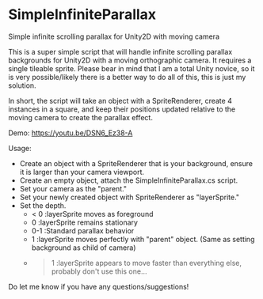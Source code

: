 # SimpleInfiniteParallax
Simple infinite scrolling parallax for Unity2D with moving camera

This is a super simple script that will handle infinite scrolling parallax backgrounds for Unity2D with a moving orthographic camera. It requires a single tileable sprite. Please bear in mind that I am a total Unity novice, so it is very possible/likely there is a better way to do all of this, this is just my solution.

In short, the script will take an object with a SpriteRenderer, create 4 instances in a square, and keep their positions updated relative to the moving camera to create the parallax effect.

Demo: https://youtu.be/DSN6_Ez38-A

Usage:
* Create an object with a SpriteRenderer that is your background, ensure it is larger than your camera viewport.
* Create an empty object, attach the SimpleInfiniteParallax.cs script.
* Set your camera as the "parent."
* Set your newly created object with SpriteRenderer as "layerSprite."
* Set the depth.
    *   < 0   :layerSprite moves as foreground
    *   0     :layerSprite remains stationary
    *   0-1   :Standard parallax behavior
    *   1     :layerSprite moves perfectly with "parent" object. (Same as setting background as child of camera)
    *   > 1   :layerSprite appears to move faster than everything else, probably don't use this one...

Do let me know if you have any questions/suggestions!

